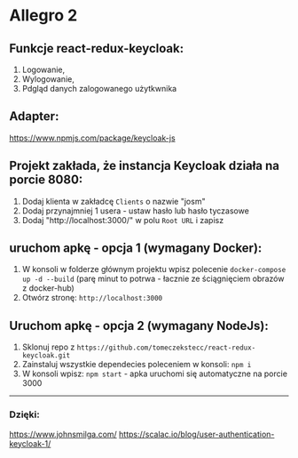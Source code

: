 # Allegro 2

## Funkcje react-redux-keycloak:

1. Logowanie,
2. Wylogowanie,
3. Pdgląd danych zalogowanego użytkwnika

## Adapter:

https://www.npmjs.com/package/keycloak-js

## Projekt zakłada, że instancja Keycloak działa na porcie 8080:

1. Dodaj klienta w zakładcę `Clients` o nazwie "josm"
2. Dodaj przynajmniej 1 usera - ustaw hasło lub hasło tyczasowe
3. Dodaj "http://localhost:3000/" w polu `Root URL` i zapisz

## uruchom apkę - opcja 1 (wymagany Docker):

1. W konsoli w folderze głównym projektu wpisz polecenie `docker-compose up -d --build` (parę minut to potrwa -  łacznie ze ściągnięciem obrazów z docker-hub)
2. Otwórz stronę: `http://localhost:3000`

## Uruchom apkę - opcja 2 (wymagany NodeJs):

1. Sklonuj repo z `https://github.com/tomeczekstecc/react-redux-keycloak.git`
2. Zainstaluj wszystkie dependecies poleceniem w konsoli: `npm i`
3. W konsoli wpisz: `npm start` - apka uruchomi się automatyczne na porcie 3000

---

### Dzięki:

https://www.johnsmilga.com/
https://scalac.io/blog/user-authentication-keycloak-1/
